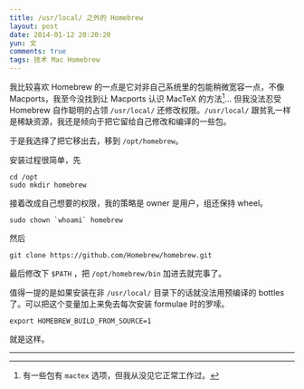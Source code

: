 ```yaml
---
title: /usr/local/ 之外的 Homebrew
layout: post
date: 2014-01-12 20:20:20
yun: 文
comments: true
tags: 技术 Mac Homebrew
---
```

我比较喜欢 Homebrew 的一点是它对非自己系统里的包能稍微宽容一点，不像 Macports，我至今没找到让 Macports 认识 MacTeX 的方法[^ft]… 但我没法忍受 Homebrew 自作聪明的占领 `/usr/local/` 还修改权限。`/usr/local/` 跟贫乳一样是稀缺资源，我还是倾向于把它留给自己修改和编译的一些包。

于是我选择了把它移出去，移到 `/opt/homebrew`。

安装过程很简单，先

    cd /opt
	sudo mkdir homebrew
	
接着改成自己想要的权限，我的策略是 owner 是用户，组还保持 wheel。

    sudo chown `whoami` homebrew

然后

	git clone https://github.com/Homebrew/homebrew.git
	
最后修改下 `$PATH` ，把 `/opt/homebrew/bin` 加进去就完事了。

值得一提的是如果安装在非 `/usr/local/` 目录下的话就没法用预编译的 bottles 了。可以把这个变量加上来免去每次安装 formulae 时的罗嗦。

	export HOMEBREW_BUILD_FROM_SOURCE=1

就是这样。

---

[^ft]: 有一些包有 `mactex` 选项，但我从没见它正常工作过。
